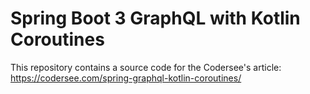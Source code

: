 # Spring Boot 3 GraphQL with Kotlin Coroutines
This repository contains a source code for the Codersee's article: https://codersee.com/spring-graphql-kotlin-coroutines/
